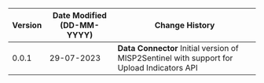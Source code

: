 | **Version** | **Date Modified (DD-MM-YYYY)** | **Change History**                          |
|-------------|--------------------------------|---------------------------------------------|
| 0.0.1       | 29-07-2023                     | **Data Connector** Initial version of MISP2Sentinel with support for Upload Indicators API
